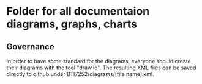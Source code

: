 # Folder for all documentaion diagrams, graphs, charts

## Governance
In order to have some standard for the diagrams, everyone should create their diagrams with the tool "draw.io". The resulting XML files can be saved directly to github under BTI7252/diagrams/[file name].xml.

